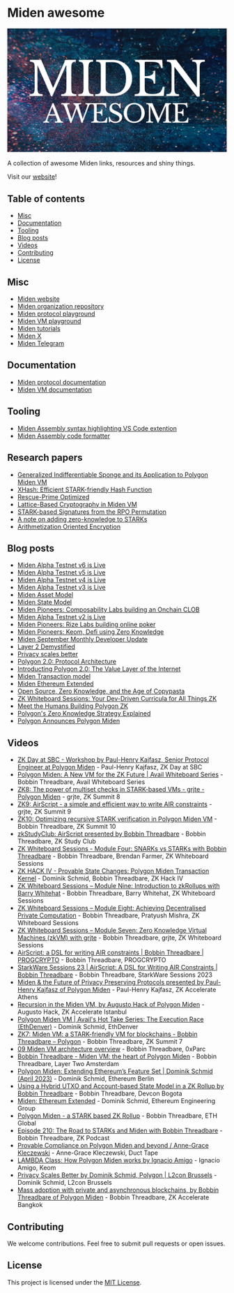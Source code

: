# Miden awesome

![Awesome Miden image](img/awesome-miden.png)

A collection of awesome Miden links, resources and shiny things.

Visit our [website](https://polygon.technology/polygon-miden)!

## Table of contents

<!-- toc -->

- [Misc](#misc)
- [Documentation](#documentation)
- [Tooling](#tooling)
- [Blog posts](#blog-posts)
- [Videos](#videos)
- [Contributing](#contributing)
- [License](#license)

<!-- tocstop -->

## Misc

- [Miden website](https://polygon.technology/polygon-miden)
- [Miden organization repository](https://github.com/0xPolygonMiden)
- [Miden protocol playground](https://miden-playground.pages.dev/)
- [Miden VM playground](https://0xpolygonmiden.github.io/examples/)
- [Miden tutorials](https://github.com/0xPolygonMiden/miden-tutorials)
- [Miden X](https://twitter.com/0xPolygonMiden)
- [Miden Telegram](https://t.me/MidenCommunity)

## Documentation

- [Miden protocol documentation](https://0xpolygonmiden.github.io/miden-docs)
- [Miden VM documentation](https://0xpolygonmiden.github.io/miden-vm/)

## Tooling

- [Miden Assembly syntax highlighting VS Code extention](https://marketplace.visualstudio.com/items?itemName=dlock.miden-assembly)
- [Miden Assembly code formatter](https://crates.io/crates/masm-formatter)

## Research papers

- [Generalized Indifferentiable Sponge and its Application to Polygon Miden VM](https://eprint.iacr.org/2024/911)
- [XHash: Efficient STARK-friendly Hash Function](https://eprint.iacr.org/2023/1045)
- [Rescue-Prime Optimized](https://eprint.iacr.org/2022/1577)
- [Lattice-Based Cryptography in Miden VM](https://eprint.iacr.org/2022/1041)
- [STARK-based Signatures from the RPO Permutation](https://eprint.iacr.org/2024/1553)
- [A note on adding zero-knowledge to STARKs](https://eprint.iacr.org/2024/1037)
- [Arithmetization Oriented Encryption](https://eprint.iacr.org/2023/1668)

## Blog posts

- [Miden Alpha Testnet v6 is Live](https://polygon.technology/blog/polygon-miden-alpha-testnet-v6-is-live)
- [Miden Alpha Testnet v5 is Live](https://polygon.technology/blog/polygon-miden-alpha-testnet-v5-is-live)
- [Miden Alpha Testnet v4 is Live](https://polygon.technology/blog/polygon-miden-alpha-testnet-v4-is-live)
- [Miden Alpha Testnet v3 is Live](https://polygon.technology/blog/polygon-miden-alpha-testnet-v3-is-live)
- [Miden Asset Model](https://polygon.technology/blog/polygon-miden-asset-model)
- [Miden State Model](https://polygon.technology/blog/polygon-miden-state-model)
- [Miden Pioneers: Composability Labs building an Onchain CLOB](https://polygon.technology/blog/miden-pioneers-composability-labs-is-building-spark-a-superfast-onchain-clob-with-a-state-minimized-approach)
- [Miden Alpha Testnet v2 is Live](https://polygon.technology/blog/polygon-miden-alpha-testnet-v-2-live)
- [Miden Pioneers: Rize Labs building online poker](https://polygon.technology/blog/miden-pioneers-how-rize-labs-is-building-fairness-into-online-poker-with-aze)
- [Miden Pioneers: Keom, Defi using Zero Knowledge](https://polygon.technology/blog/miden-pioneers-keom-is-reinterpreting-defi-with-zero-knowledge-rails)
- [Miden September Monthly Developer Update](https://polygon.technology/blog/polygon-miden-sprinting-towards-testnet-september-update)
- [Layer 2 Demystified](https://polygon.technology/blog/layer-2-demystified-how-polygon-scales-ethereum)
- [Privacy scales better](https://polygon.technology/blog/privacy-a-fundamental-right-and-a-practical-necessity)
- [Polygon 2.0: Protocol Architecture](https://polygon.technology/blog/polygon-2-0-protocol-vision-and-architecture)
- [Introducting Polygon 2.0: The Value Layer of the Internet](https://polygon.technology/blog/introducing-polygon-2-0-the-value-layer-of-the-internet)
- [Miden Transaction model](https://polygon.technology/blog/polygon-miden-transaction-model-2)
- [Miden Ethereum Extended](https://polygon.technology/blog/polygon-miden-ethereum-extended)
- [Open Source, Zero Knowledge, and the Age of Copypasta](https://polygon.technology/blog/open-source-zero-knowledge-and-the-age-of-copypasta)
- [ZK Whiteboard Sessions: Your Dev-Driven Curricula for All Things ZK](https://polygon.technology/blog/zk-whiteboard-sessions-your-dev-driven-curricula-for-all-things-zero-knowledge)
- [Meet the Humans Building Polygon ZK](https://polygon.technology/blog/meet-the-humans-building-polygon-zk)
- [Polygon's Zero Knowledge Strategy Explained](https://polygon.technology/blog/polygons-zero-knowledge-strategy-explained)
- [Polygon Announces Polygon Miden](https://polygon.technology/blog/polygon-announces-polygon-miden-a-stark-based-ethereum-compatible-rollup)

## Videos

- [ZK Day at SBC - Workshop by Paul-Henry Kajfasz, Senior Protocol Engineer at Polygon Miden](https://www.youtube.com/watch?v=RdeIx4LHb2A) - Paul-Henry Kajfasz, ZK Day at SBC
- [Polygon Miden: A New VM for the ZK Future | Avail Whiteboard Series](https://www.youtube.com/watch?v=QuLhkaszLtA&list=PLslsfan1R_z20bEgUU_ZyY64AHx5C6vgg&index=1&t=1s) - Bobbin Threadbare, Avail Whiteboard Series
- [ZK8: The power of multiset checks in STARK-based VMs - grjte - Polygon Miden](https://www.youtube.com/watch?v=PA8jT_POYUo&list=PLslsfan1R_z20bEgUU_ZyY64AHx5C6vgg&index=2) - grjte, ZK Summit 8 
- [ZK9: AirScript - a simple and efficient way to write AIR constraints](https://www.youtube.com/watch?v=PA8jT_POYUo&list=PLslsfan1R_z20bEgUU_ZyY64AHx5C6vgg&index=2) - grjte, ZK Summit 9 
- [ZK10: Optimizing recursive STARK verification in Polygon Miden VM](https://www.youtube.com/watch?v=uL2J31dQfLI&list=PLslsfan1R_z20bEgUU_ZyY64AHx5C6vgg&index=4) - Bobbin Threadbare, ZK Summit 10
- [zkStudyClub: AirScript presented by Bobbin Threadbare]() - Bobbin Threadbare, ZK Study Club
- [ZK Whiteboard Sessions - Module Four: SNARKs vs STARKs with Bobbin Threadbare](https://www.youtube.com/watch?v=qUrA97TG2YU&list=PLslsfan1R_z20bEgUU_ZyY64AHx5C6vgg&index=6) - Bobbin Threadbare, Brendan Farmer, ZK Whiteboard Sessions
- [ZK HACK IV - Provable State Changes: Polygon Miden Transaction Kernel](https://www.youtube.com/watch?v=V4fzsti11qU&list=PLslsfan1R_z20bEgUU_ZyY64AHx5C6vgg&index=7) - Dominik Schmid, Bobbin Threadbare, ZK Hack IV
- [ZK Whiteboard Sessions – Module Nine: Introduction to zkRollups with Barry Whitehat](https://www.youtube.com/watch?v=lJS4z2n4P1E&list=PLslsfan1R_z20bEgUU_ZyY64AHx5C6vgg&index=8) - Bobbin Threadbare, Barry Whitehat, ZK Whiteboard Sessions
- [ZK Whiteboard Sessions – Module Eight: Achieving Decentralised Private Computation](https://www.youtube.com/watch?v=_oW29AOKWTs&list=PLslsfan1R_z20bEgUU_ZyY64AHx5C6vgg&index=9) - Bobbin Threadbare, Pratyush Mishra, ZK Whiteboard Sessions
- [ZK Whiteboard Sessions – Module Seven: Zero Knowledge Virtual Machines (zkVM) with grjte](https://www.youtube.com/watch?v=GRFPGJW0hic&list=PLslsfan1R_z20bEgUU_ZyY64AHx5C6vgg&index=10) - Bobbin Threadbare, grjte, ZK Whiteboard Sessions 
- [AirScript: a DSL for writing AIR constraints | Bobbin Threadbare | PROGCRYPTO](https://www.youtube.com/watch?v=UxCW33hvnfc&list=PLslsfan1R_z20bEgUU_ZyY64AHx5C6vgg&index=11) - Bobbin Threadbare, PROGCRYPTO
- [StarkWare Sessions 23 | AirScript: A DSL for Writing AIR Constraints | Bobbin Threadbare](https://www.youtube.com/watch?v=8Rk2DOD4ba8&list=PLslsfan1R_z20bEgUU_ZyY64AHx5C6vgg&index=12) - Bobbin Threadbare, StarkWare Sessions 2023
- [Miden & the Future of Privacy Preserving Protocols presented by Paul-Henry Kajfasz of Polygon Miden](https://www.youtube.com/watch?v=GC4jR2rh-5U&list=PLslsfan1R_z20bEgUU_ZyY64AHx5C6vgg&index=13&t=3s) - Paul-Henry Kajfasz, ZK Accelerate Athens
- [Recursion in the Miden VM, by Augusto Hack of Polygon Miden](https://www.youtube.com/watch?v=P1ZM6Ead6fo&list=PLslsfan1R_z20bEgUU_ZyY64AHx5C6vgg&index=14) - Augusto Hack, ZK Accelerate Istanbul
- [Polygon Miden VM | Avail's Hot Take Series: The Execution Race (EthDenver)](https://www.youtube.com/watch?v=fl51Cer7-bY&list=PLslsfan1R_z20bEgUU_ZyY64AHx5C6vgg&index=15) - Dominik Schmid, EthDenver
- [ZK7: Miden VM: a STARK-friendly VM for blockchains - Bobbin Threadbare – Polygon](https://www.youtube.com/watch?v=81UAaiIgIYA&list=PLslsfan1R_z20bEgUU_ZyY64AHx5C6vgg&index=16) - Bobbin Threadbare, ZK Summit 7
- [09 Miden VM architecture overview](https://www.youtube.com/watch?v=mO5ZDrjtb3I&list=PLslsfan1R_z20bEgUU_ZyY64AHx5C6vgg&index=17) - Bobbin Threadbare, 0xParc
- [Bobbin Threadbare - Miden VM: the heart of Polygon Miden](https://www.youtube.com/watch?v=S2NfpC8cJog&list=PLslsfan1R_z20bEgUU_ZyY64AHx5C6vgg&index=18&t=1137s) - Bobbin Threadbare, Layer Two Amsterdam
- [Polygon Miden: Extending Ethereum’s Feature Set | Dominik Schmid (April 2023)](https://www.youtube.com/watch?v=jMTMidok9sA&list=PLslsfan1R_z20bEgUU_ZyY64AHx5C6vgg&index=19) - Dominik Schmid, Ethereum Berlin
- [Using a Hybrid UTXO and Account-based State Model in a ZK Rollup by Bobbin Threadbare](https://www.youtube.com/watch?v=TEPY19-hie4&list=PLslsfan1R_z20bEgUU_ZyY64AHx5C6vgg&index=20) - Bobbin Threadbare, Devcon Bogota
- [Miden: Ethereum Extended](https://www.youtube.com/watch?v=FEh7mYASia4&list=PLslsfan1R_z20bEgUU_ZyY64AHx5C6vgg&index=21) - Dominik Schmid, Ethereum Engineering Group
- [Polygon Miden - a STARK based ZK Rollup](https://www.youtube.com/watch?v=pLu7XeEN-f4&list=PLslsfan1R_z20bEgUU_ZyY64AHx5C6vgg&index=22) - Bobbin Threadbare, ETH Global
- [Episode 210: The Road to STARKs and Miden with Bobbin Threadbare](https://www.youtube.com/watch?v=cpGb6daIKm4&list=PLslsfan1R_z20bEgUU_ZyY64AHx5C6vgg&index=23) - Bobbin Threadbare, ZK Podcast
- [Provable Compliance on Polygon Miden and beyond / Anne-Grace Kleczewski](https://www.youtube.com/watch?v=t6NQ8nFDMvg) - Anne-Grace Kleczewski, Duct Tape
- [LAMBDA Class: How Polygon Miden works by Ignacio Amigo](https://www.youtube.com/watch?v=CtBTOw5385Y) - Ignacio Amigo, Keom
- [Privacy Scales Better by Dominik Schmid, Polygon | L2con Brussels](https://www.youtube.com/watch?v=gmamoa8N_N0) - Dominik Schmid, L2con Brussels
- [Mass adoption with private and asynchronous blockchains, by Bobbin Threadbare of Polygon Miden](https://www.youtube.com/watch?v=pfX6T29TolY) - Bobbin Threadbare, ZK Accelerate Bangkok

## Contributing

We welcome contributions. Feel free to submit pull requests or open issues.

## License

This project is licensed under the [MIT License](LICENSE).
